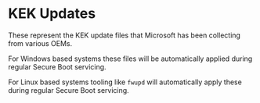 # KEK Updates

These represent the KEK update files that Microsoft has been collecting from various OEMs.

For Windows based systems these files will be automatically applied during regular
Secure Boot servicing. 

For Linux based systems tooling like `fwupd` will automatically apply these during
regular Secure Boot servicing.

